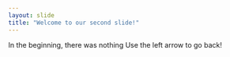 ```yaml
---
layout: slide
title: "Welcome to our second slide!"
---
```

In the beginning, there was nothing
Use the left arrow to go back!
